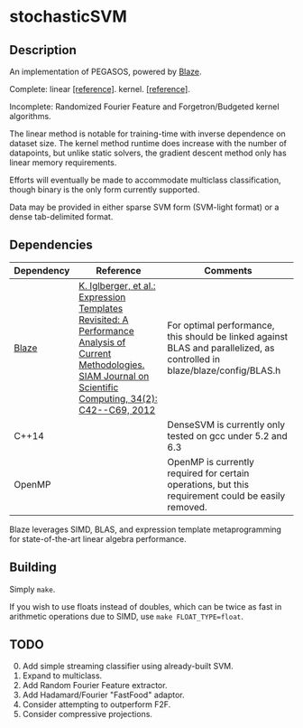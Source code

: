 # stochasticSVM

## Description
An implementation of PEGASOS, powered by [Blaze](https://bitbucket.org/blaze-lib).

Complete: linear [[reference]](http://ttic.uchicago.edu/~shai/papers/SSSICML08.pdf). kernel. [[reference]](http://ttic.uchicago.edu/~nati/Publications/PegasosMPB.pdf).

Incomplete: Randomized Fourier Feature and Forgetron/Budgeted kernel algorithms.

The linear method is notable for training-time with inverse dependence on dataset size.
The kernel method runtime does increase with the number of datapoints, but unlike static solvers, the gradient descent method only has linear memory requirements.

Efforts will eventually be made to accommodate multiclass classification, though binary is the only form currently supported.

Data may be provided in either sparse SVM form (SVM-light format) or a dense tab-delimited format.

## Dependencies
|Dependency | Reference | Comments |
|-|-|-|
|[Blaze](https://bitbucket.org/blaze-lib)|[K. Iglberger, et al.: Expression Templates Revisited: A Performance Analysis of Current Methodologies. SIAM Journal on Scientific Computing, 34(2): C42--C69, 2012](http://epubs.siam.org/sisc/resource/1/sjoce3/v34/i2/pC42_s1)|For optimal performance, this should be linked against BLAS and parallelized, as controlled in blaze/blaze/config/BLAS.h|
|C++14||DenseSVM is currently only tested on gcc under 5.2 and 6.3|
|OpenMP||OpenMP is currently required for certain operations, but this requirement could be easily removed.|

Blaze leverages SIMD, BLAS, and expression template metaprogramming for state-of-the-art linear algebra performance.

## Building

Simply ``make``.

If you wish to use floats instead of doubles, which can be twice as fast in arithmetic operations due to SIMD, use ``make FLOAT_TYPE=float``.

## TODO

0. Add simple streaming classifier using already-built SVM.
1. Expand to multiclass.
2. Add Random Fourier Feature extractor.
  1. Add Hadamard/Fourier "FastFood" adaptor.
  2. Consider attempting to outperform F2F.
3. Consider compressive projections.
